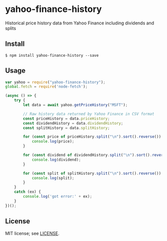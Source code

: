 # yahoo-finance-history
Historical price history data from Yahoo Finance including dividends and splits

## Install
```
$ npm install yahoo-finance-history --save
```

## Usage
```javascript
var yahoo = require("yahoo-finance-history");
global.fetch = require('node-fetch');

(async () => {
    try {
        let data = await yahoo.getPriceHistory("MSFT");

        // Raw history data returned by Yahoo Finance in CSV format
        const priceHistory = data.priceHistory;
        const dividendHistory = data.dividendHistory;
        const splitHistory = data.splitHistory;

        for (const price of priceHistory.split("\n").sort().reverse()) {
            console.log(price);
        }

        for (const dividend of dividendHistory.split("\n").sort().reverse()) {
            console.log(dividend);
        }

        for (const split of splitHistory.split("\n").sort().reverse()) {
            console.log(split);
        }
    }
    catch (ex) {
        console.log('got error:' + ex);
    }
})();
```

## License
MIT license; see [LICENSE](./LICENSE).

